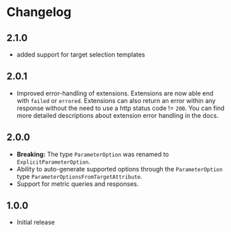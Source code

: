 # Changelog

## 2.1.0

 - added support for target selection templates

## 2.0.1

 - Improved error-handling of extensions. Extensions are now able end with `failed` or `errored`. Extensions can also return an error within any response without
  the need to use a http status code != `200`. You can find more detailed descriptions about extension error handling in the docs.

## 2.0.0

 - **Breaking:** The type `ParameterOption` was renamed to `ExplicitParameterOption`.
 - Ability to auto-generate supported options through the `ParameterOption` type `ParameterOptionsFromTargetAttribute`.
 - Support for metric queries and responses.

## 1.0.0

 - Initial release
